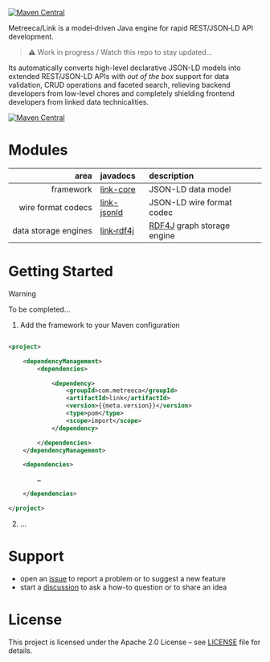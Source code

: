 <!-- Metreeca/Link -->

[![Maven Central](https://img.shields.io/maven-central/v/com.metreeca/link.svg)](https://central.sonatype.com/artifact/com.metreeca/link/)

Metreeca/Link is a model‑driven Java engine for rapid REST/JSON‑LD API development.

> **⚠️** Work in progress / Watch this repo to stay updated…

Its automatically converts high-level declarative JSON-LD models into extended REST/JSON-LD APIs with *out of the box*
support for data validation, CRUD operations and faceted search, relieving backend developers from low-level
chores and completely shielding frontend developers from linked data technicalities.

[![Maven Central](https://img.shields.io/maven-central/v/com.metreeca/link.svg)](https://central.sonatype.com/artifact/com.metreeca/link/)

# Modules

|                 area | javadocs                                                       | description                                     |
|---------------------:|:---------------------------------------------------------------|:------------------------------------------------|
|            framework | [link-core](https://javadoc.io/doc/com.metreeca/link-core)     | JSON-LD data model                              |
|   wire format codecs | [link-jsonld](https://javadoc.io/doc/com.metreeca/link-jsonld) | JSON-LD wire format codec                       |
| data storage engines | [link‑rdf4j](https://javadoc.io/doc/com.metreeca/link-rdf4j)   | [RDF4J](https://rdf4j.org) graph storage engine |

# Getting Started

> [!WARNING]
> To be completed…

1. Add the framework to your Maven configuration

```xml 

<project>

    <dependencyManagement>
        <dependencies>

            <dependency>
                <groupId>com.metreeca</groupId>
                <artifactId>link</artifactId>
                <version>{{meta.version}}</version>
                <type>pom</type>
                <scope>import</scope>
            </dependency>

        </dependencies>
    </dependencyManagement>

    <dependencies>

        …

    </dependencies>

</project>
```

2. …

# Support

- open an [issue](https://github.com/metreeca/link/issues) to report a problem or to suggest a new feature
- start a [discussion](https://github.com/metreeca/link/discussions) to ask a how-to question or to share an idea

# License

This project is licensed under the Apache 2.0 License –
see [LICENSE](https://github.com/metreeca/link/blob/main/LICENSE) file for details.

